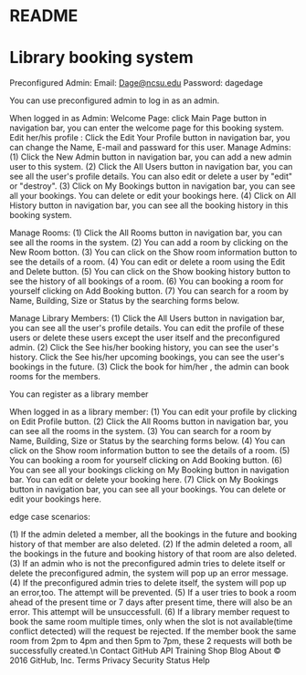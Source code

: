 # README 
# Library booking system

Preconfigured Admin:
Email:   Dage@ncsu.edu
Password: dagedage

You can use preconfigured admin to log in as an admin. 



When logged in as Admin:
Welcome Page: click Main Page button in navigation bar, you can enter the welcome page for this booking system.
Edit her/his profile : Click the Edit Your Profile button in navigation bar, you can change the Name, E-mail and passward for this user.
Manage Admins:  
(1) Click the New Admin button in navigation bar, you can add a new admin user to this system.
(2) Click the All Users button in navigation bar, you can see all the user's profile details. You can also edit or delete a user by "edit" or "destroy".
(3) Click on My Bookings button in navigation bar, you can see all your bookings. You can delete or edit your bookings here.
(4) Click on All History button in navigation bar, you can see all the booking history in this booking system.
				
				
Manage Rooms: 
(1) Click the All Rooms button in navigation bar, you can see all the rooms in the system.
(2) You can add a room by clicking on the New Room botton.
(3) You can click on the Show room information button to see the details of a room.
(4) You can edit or delete a room using the Edit and Delete button.
(5) You can click on the Show booking history button to see the history of all bookings of a room.
(6) You can booking a room for yourself clicking on Add Booking button.
(7) You can search for a room by Name, Building, Size or Status by the searching forms below.
			  

			  
Manage Library Members:
(1) Click the All Users button in navigation bar, you can see all the user's profile details.
    You can edit the profile of these users or delete these users except the user itself and the preconfigured admin.
(2) Click the See his/her booking history, you can see the user's history. 
    Click the See his/her upcoming bookings, you can see the user's bookings in the future.
(3) Click the book for him/her , the admin can book rooms for the members.
						 
						 

You can register as a library member 

When logged in as a library member: 
(1) You can edit your profile by clicking on Edit Profile button.
(2) Click the All Rooms button in navigation bar, you can see all the rooms in the system.
(3) You can search for a room by Name, Building, Size or Status by the searching forms below.
(4) You can click on the Show room information button to see the details of a room.
(5) You can booking a room for yourself clicking on Add Booking button.
(6) You can see all your bookings clicking on My Booking button in navigation bar. You can edit or delete your booking here.
(7) Click on My Bookings button in navigation bar, you can see all your bookings. You can delete or edit your bookings here.
									
									
edge case scenarios:

(1)  If the admin deleted a member, all the bookings in the future and booking history of that member are also deleted.
(2)  If the admin deleted a room, all the bookings in the future and booking history of that room are also deleted.
(3)  If an admin who is not the preconfigured admin tries to delete itself or delete the preconfigured admin, the system will pop up an error message.
(4)  If the preconfigured admin tries to delete itself, the system will pop up an error,too. The attempt will be prevented.
(5)  If a user tries to book a room ahead of the present time or 7 days after present time, there will also be an error. This attempt will be unsuccessfull.
(6)  If a library member request to book the same room multiple times, only when the slot is not available(time conflict detected) will the request be rejected. If the member book the same room from 2pm to 4pm and then 5pm to 7pm, these 2 requests will both be successfully created.\n
Contact GitHub API Training Shop Blog About
© 2016 GitHub, Inc. Terms Privacy Security Status Help
